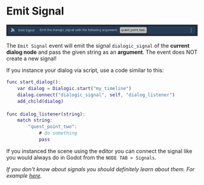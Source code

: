 # Emit Signal
![image](./Images/Event_Emit_Signal.PNG)

The `Emit Signal` event will emit the signal `dialogic_signal` of the **current dialog node** and pass the given string as an **argument**.
The event does NOT create a new signal!

If you instance your dialog via script, use a code similar to this:
```gd
func start_dialog():
	var dialog = Dialogic.start("my_timeline")
	dialog.connect("dialogic_signal", self, "dialog_listener")
	add_child(dialog)

func dialog_listener(string):
	match string:
		"quest_point_two":
			# do something
			pass
```

If you instanced the scene using the editor you can connect the signal like you would always do in Godot from the `NODE TAB > Signals`.

*If you don't know about signals you should definitely learn about them. For example [here](https://docs.godotengine.org/en/stable/getting_started/step_by_step/signals.html).*
